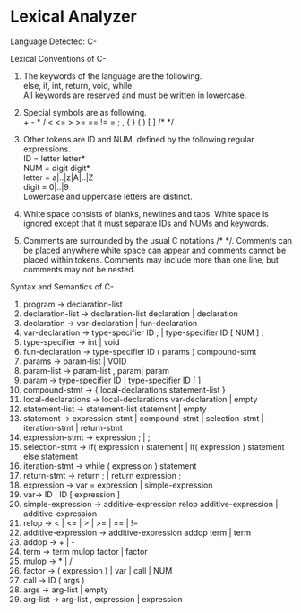 # Lexical Analyzer

Language Detected: C-

Lexical Conventions of C-

1. The keywords of the language are the following.  
else, if, int, return, void, while  
All keywords are reserved and must be written in lowercase.  

2. Special symbols are as following.  
\+ \- \* / < <= > >= == != = ; , { } ( ) [ ] /* */

3. Other tokens are ID and NUM, defined by the following regular expressions.  
ID = letter letter*  
NUM = digit digit*  
letter = a|..|z|A|..|Z  
digit = 0|..|9  
Lowercase and uppercase letters are distinct.  

4. White space consists of blanks, newlines and tabs. White space is ignored except
that it must separate IDs and NUMs and keywords.

5. Comments are surrounded by the usual C notations /* */. Comments can be placed
anywhere white space can appear and comments cannot be placed within tokens.
Comments may include more than one line, but comments may not be nested.
  
  
Syntax and Semantics of C-

1. program -> declaration-list  
2. declaration-list -> declaration-list declaration | declaration  
3. declaration -> var-declaration | fun-declaration  
4. var-declaration -> type-specifier ID ; | type-specifier ID [ NUM ] ;  
5. type-specifier -> int | void  
6. fun-declaration -> type-specifier ID ( params ) compound-stmt  
7. params -> param-list | VOID  
8. param-list -> param-list , param| param  
9. param -> type-specifier ID | type-specifier ID [ ]  
10. compound-stmt -> { local-declarations statement-list }  
11. local-declarations -> local-declarations var-declaration | empty  
12. statement-list -> statement-list statement | empty  
13. statement -> expression-stmt | compound-stmt | selection-stmt | iteration-stmt | return-stmt  
14. expression-stmt -> expression ; | ;  
15. selection-stmt -> if( expression ) statement | if( expression ) statement else statement  
16. iteration-stmt -> while ( expression ) statement  
17. return-stmt -> return ; | return expression ;  
18. expression -> var = expression | simple-expression  
19. var-> ID | ID [ expression ]  
20. simple-expression -> additive-expression relop additive-expression | additive-expression  
21. relop -> < | <= | > | >= | == | !=  
22. additive-expression -> additive-expression addop term | term   
23. addop -> + | -  
24. term -> term mulop factor | factor  
25. mulop -> * | /  
26. factor -> ( expression ) | var | call | NUM  
27. call -> ID ( args )  
28. args -> arg-list | empty  
29. arg-list -> arg-list , expression | expression  
